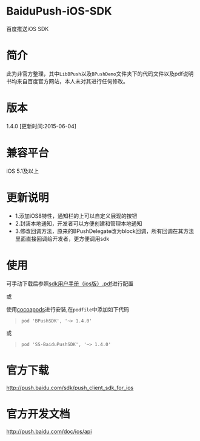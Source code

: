 # BaiduPush-iOS-SDK
百度推送iOS SDK

# 简介
此为非官方整理，其中`LibBPush`以及`BPushDemo`文件夹下的代码文件以及pdf说明书均来自百度官方网站，本人未对其进行任何修改。

# 版本
1.4.0 [更新时间:2015-06-04]

# 兼容平台
iOS 5.1及以上

# 更新说明
+ 1.添加iOS8特性，通知栏的上可以自定义展现的按钮
+ 2.封装本地通知，开发者可以方便创建和管理本地通知
+ 3.修改回调方法，原来的BPushDelegate改为block回调，所有回调在其方法里面直接回调给开发者，更方便调用sdk

# 使用
可手动下载后参照[sdk用户手册（ios版）.pdf](https://github.com/shingwasix/BaiduPush-iOS-SDK/blob/1.4.0/%E7%99%BE%E5%BA%A6push%E6%9C%8D%E5%8A%A1sdk%E7%94%A8%E6%88%B7%E6%89%8B%E5%86%8C%EF%BC%88ios%E7%89%88%EF%BC%89.pdf)进行配置

或

使用[cocoapods](http://cocoapods.org/)进行安装,在`podfile`中添加如下代码

> `pod 'BPushSDK', '~> 1.4.0'`

或

> `pod 'SS-BaiduPushSDK', '~> 1.4.0'`

# 官方下载
http://push.baidu.com/sdk/push_client_sdk_for_ios

# 官方开发文档
http://push.baidu.com/doc/ios/api
